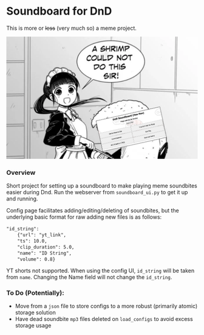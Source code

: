 # Soundboard for DnD

This is more or ~~less~~ (very much so) a meme project.

![alt text](banner.png)

### Overview
Short project for setting up a soundboard to make playing meme soundbites easier during Dnd. Run the webserver from `soundboard_ui.py` to get it up and running.

Config page facilitates adding/editing/deleting of soundbites, but the underlying basic format for raw adding new files is as follows:
```
"id_string": 
    {"url": "yt_link", 
    "ts": 10.0, 
    "clip_duration": 5.0, 
    "name": "ID String", 
    "volume": 0.8}
```
YT shorts not supported. When using the config UI, `id_string` will be taken from `name`. Changing the Name field will not change the `id_string`.

### To Do (Potentially):
- Move from a `json` file to store configs to a more robust (primarily atomic) storage solution
- Have dead soundbite `mp3` files deleted on `load_configs` to avoid excess storage usage
